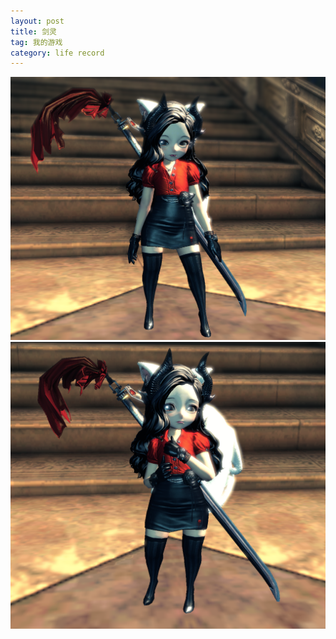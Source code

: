 ```yaml
---
layout: post
title: 剑灵
tag: 我的游戏
category: life record
---
```

![dea7e4f943e22b74a0f198c07cc3dae](\image\2020-05-31\dea7e4f943e22b74a0f198c07cc3dae.png)
![785c1e95dbf6316fd83b438b54dc11c](\image\2020-05-31\785c1e95dbf6316fd83b438b54dc11c.png)